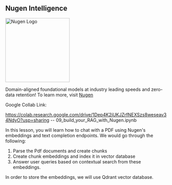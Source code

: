 ## **Nugen Intelligence**
<img src="https://nugen.in/logo.png" alt="Nugen Logo" width="200"/>

Domain-aligned foundational models at industry leading speeds and zero-data retention! To learn more, visit [Nugen](https://docs.nugen.in/introduction)

Google Collab Link: 

https://colab.research.google.com/drive/1Dep4K2jUKJZrfNEXSzs8weseav34NdyO?usp=sharing -- 09_build_your_RAG_with_Nugen.ipynb

In this lesson, you will learn how to chat with a PDF using Nugen's embeddings and text completion endpoints. We would go through the following:
1. Parse the Pdf documents and create chunks 
2. Create chunk embeddings and index it in vector database
3. Answer user queries based on contextual search from these embeddings. 

In order to store the embeddings, we will use Qdrant vector database.
